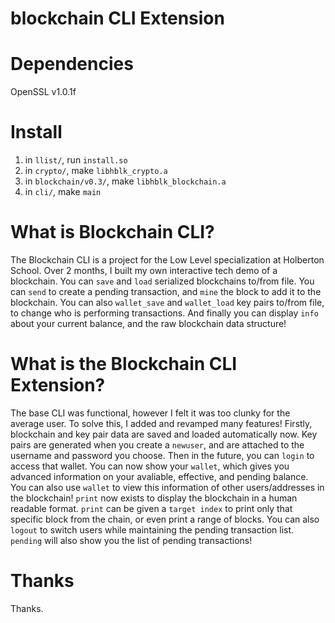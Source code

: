 # blockchain CLI Extension #

# Dependencies #
OpenSSL v1.0.1f

# Install #
1. in `llist/`, run `install.so`
2. in `crypto/`, make `libhblk_crypto.a`
3. in `blockchain/v0.3/`, make `libhblk_blockchain.a`
4. in `cli/`, make `main`

# What is Blockchain CLI? #
The Blockchain CLI is a project for the Low Level specialization at Holberton School. Over 2 months, I built my own interactive tech demo of a blockchain. You can `save` and `load` serialized blockchains to/from file. You can `send` to create a pending transaction, and `mine` the block to add it to the blockchain. You can also `wallet_save` and `wallet_load` key pairs to/from file, to change who is performing transactions. And finally you can display `info` about your current balance, and the raw blockchain data structure!

# What is the Blockchain CLI Extension? #
The base CLI was functional, however I felt it was too clunky for the average user. To solve this, I added and revamped many features! Firstly, blockchain and key pair data are saved and loaded automatically now. Key pairs are generated when you create a `newuser`, and are attached to the username and password you choose. Then in the future, you can `login` to access that wallet. You can now show your `wallet`, which gives you advanced information on your avaliable, effective, and pending balance. You can also use `wallet` to view this information of other users/addresses in the blockchain! `print` now exists to display the blockchain in a human readable format. `print` can be given a `target index` to print only that specific block from the chain, or even print a range of blocks. You can also `logout` to switch users while maintaining the pending transaction list. `pending` will also show you the list of pending transactions!

# Thanks #
Thanks.
